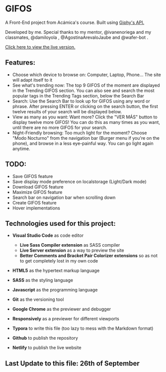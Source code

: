 # GIFOS 

A Front-End project from Acámica's course. Built using [Giphy's API.](https://developers.giphy.com/docs/api#quick-start-guide)

Developed by me. Special thanks to my mentor, @ivanenoriega and my classmates, @damiloyola , @AgostinaArevaloJaube and @wafer-bot .

[Click here to view the live version.](https://gifos-jesus.netlify.app/)

## Features:

- Choose which device to browse on: Computer, Laptop, Phone... The site will adapt itself to it 
- See what's trending now: The top 9 GIFOS of the moment are displayed in the Trending GIFOS section. You can also see and search the most popular tags in the Trending Tags section, below the Search Bar
- Search:  Use the Search Bar to look up for GIFOS using any word or phrase. After pressing ENTER or clicking on the search button, the first twelve results of your search will be displayed below. 
- View as many as you want: Want more? Click the "VER MÁS" button to display twelve more GIFOS! You can do this as many times as you want, until there are no more GIFOS for your search.
- Night-Friendly browsing: Too much light for the moment? Choose "Modo Nocturno" from the navigation bar (Burger menu if you're on the phone), and browse in a less eye-painful way. You can go light again anytime.

## TODO:

- Save GIFOS feature
- Save display mode preference on localstorage (Light/Dark mode)
- Download GIFOS feature
- Maximize GIFOS feature
- Search bar on navigation bar when scrolling down
- Create GIFOS feature
- Hover implementations

## Technologies used for this project:

- **Visual Studio Code** as code editor
  - **Live Sass Compiler extension** as SASS compiler
  - **Live Server extension** as a way to preview the site
  - **Better Comments and Bracket Pair Colorizer extensions** so as not to get completely lost in my own code

- **HTML5** as the hypertext markup language
- **SASS** as the styling language
- **Javascript** as the programming language
- **Git** as the versioning tool

- **Google Chrome** as the previewer and debugger
- **Responsively** as a previewer for different viewports
- **Typora** to write this file (too lazy to mess with the Markdown format)

- **Github** to publish the repository
- **Netlify** to publish the live website

## Last Update to this file: 26th of September 